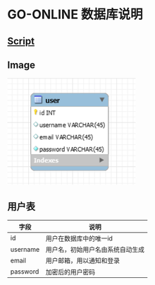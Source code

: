 # GO-ONLINE 数据库说明

## [Script](files/db/db.sql)

## Image

![db](images/db/db.png)

## 用户表

|字段|说明|
|-|-|
|id|用户在数据库中的唯一id|
|username|用户名，初始用户名由系统自动生成|
|email|用户邮箱，用以通知和登录|
|password|加密后的用户密码|
